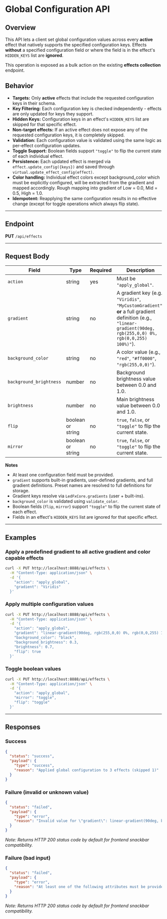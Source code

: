 # Global Configuration API

## Overview

This API lets a client set global configuration values across every **active** effect that natively supports the specified configuration keys.
Effects **without** a specified configuration field or where the field is in the effect's `HIDDEN_KEYS` list are **ignored**.

This operation is exposed as a bulk action on the existing **effects collection** endpoint.

## Behavior

- **Targets:** Only **active** effects that include the requested configuration keys in their schema.
- **Key Filtering:** Each configuration key is checked independently - effects are only updated for keys they support.
- **Hidden Keys:** Configuration keys in an effect's `HIDDEN_KEYS` list are skipped for that specific effect.
- **Non-target effects:** If an active effect does not expose any of the requested configuration keys, it is completely skipped.
- **Validation:** Each configuration value is validated using the same logic as per-effect configuration updates.
- **Toggle Support:** Boolean fields support `"toggle"` to flip the current state of each individual effect.
- **Persistence:** Each updated effect is merged via `effect.update_config({keys})` and saved through `virtual.update_effect_config(effect)`.
- **Color handling:** Individual effect colors except background_color which must be explicitly configured, will be extracted from the gradient and mapped accordingly. Rough mapping into gradient of Low = 0.0, Mid = 0.5, High = 1.0.
- **Idempotent:** Reapplying the same configuration results in no effective change (except for toggle operations which always flip state).

---

## Endpoint

**PUT** `/api/effects`

---

## Request Body

| Field                    | Type              | Required | Description |
|--------------------------|-------------------|----------|-------------|
| `action`                 | string            | yes      | Must be `"apply_global"`. |
| `gradient`               | string            | no       | A gradient key (e.g., `"Viridis"`, `"MyCustomGradient"`) **or** a full gradient definition (e.g., `"linear-gradient(90deg, rgb(255,0,0) 0%, rgb(0,0,255) 100%)"`). |
| `background_color`       | string            | no       | A color value (e.g., `"red"`, `"#ff0000"`, `"rgb(255,0,0)"`). |
| `background_brightness`  | number            | no       | Background brightness value between 0.0 and 1.0. |
| `brightness`             | number            | no       | Main brightness value between 0.0 and 1.0. |
| `flip`                   | boolean or string | no       | `true`, `false`, or `"toggle"` to flip the current state. |
| `mirror`                 | boolean or string | no       | `true`, `false`, or `"toggle"` to flip the current state. |

**Notes**

- At least one configuration field must be provided.
- `gradient` supports built-in gradients, user-defined gradients, and full gradient definitions. Preset names are resolved to full definitions for storage.
- Gradient keys resolve via `LedFxCore.gradients` (user + built-ins).
- `background_color` is validated using `validate_color`.
- Boolean fields (`flip`, `mirror`) support `"toggle"` to flip the current state of each effect.
- Fields in an effect's `HIDDEN_KEYS` list are ignored for that specific effect.

---

## Examples

### Apply a predefined gradient to all active gradient and color capable effects
```bash
curl -X PUT http://localhost:8888/api/effects \
  -H "Content-Type: application/json" \
  -d '{
    "action": "apply_global",
    "gradient": "Viridis"
  }'
```

### Apply multiple configuration values
```bash
curl -X PUT http://localhost:8888/api/effects \
  -H "Content-Type: application/json" \
  -d '{
    "action": "apply_global",
    "gradient": "linear-gradient(90deg, rgb(255,0,0) 0%, rgb(0,0,255) 100%)",
    "background_color": "black",
    "background_brightness": 0.3,
    "brightness": 0.7,
    "flip": true
  }'
```

### Toggle boolean values
```bash
curl -X PUT http://localhost:8888/api/effects \
  -H "Content-Type: application/json" \
  -d '{
    "action": "apply_global",
    "mirror": "toggle",
    "flip": "toggle"
  }'
```

---

## Responses

### Success
```json
{
  "status": "success",
  "payload": {
    "type": "success",
    "reason": "Applied global configuration to 3 effects (skipped 1)"
  }
}
```

### Failure (invalid or unknown value)
```json
{
  "status": "failed",
  "payload": {
    "type": "error",
    "reason": "Invalid value for \"gradient\": linear-gradient(90deg, badcolor 0%)"
  }
}
```

*Note: Returns HTTP 200 status code by default for frontend snackbar compatibility.*

### Failure (bad input)
```json
{
  "status": "failed",
  "payload": {
    "type": "error",
    "reason": "At least one of the following attributes must be provided: gradient, background_color, background_brightness, brightness, flip, mirror"
  }
}
```

*Note: Returns HTTP 200 status code by default for frontend snackbar compatibility.*


